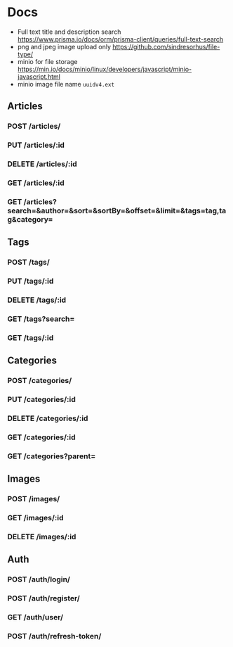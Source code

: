 # Docs

-   Full text title and description search https://www.prisma.io/docs/orm/prisma-client/queries/full-text-search
-   png and jpeg image upload only https://github.com/sindresorhus/file-type/
-   minio for file storage https://min.io/docs/minio/linux/developers/javascript/minio-javascript.html
-   minio image file name `uuidv4.ext`

## Articles

### POST /articles/

### PUT /articles/:id

### DELETE /articles/:id

### GET /articles/:id

### GET /articles?search=&author=&sort=&sortBy=&offset=&limit=&tags=tag,tag&category=

## Tags

### POST /tags/

### PUT /tags/:id

### DELETE /tags/:id

### GET /tags?search=

### GET /tags/:id

## Categories

### POST /categories/

### PUT /categories/:id

### DELETE /categories/:id

### GET /categories/:id

### GET /categories?parent=

## Images

### POST /images/

### GET /images/:id

### DELETE /images/:id

## Auth

### POST /auth/login/

### POST /auth/register/

### GET /auth/user/

### POST /auth/refresh-token/
